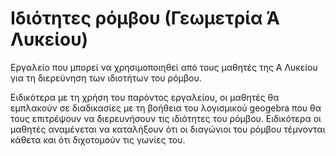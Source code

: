 # Ιδιότητες ρόμβου (Γεωμετρία Ά Λυκείου)

Εργαλείο που μπορεί να χρησιμοποιηθεί από τους μαθητές της Α Λυκείου για τη διερεύνηση των ιδιοτήτων του ρόμβου. 

Ειδικότερα με τη χρήση του παρόντος εργαλείου, οι μαθητές θα εμπλακούν σε διαδικασίες με τη βοήθεια του λογισμικού geogebra που θα τους επιτρέψουν να διερευνήσουν τις ιδιότητες του ρόμβου. Ειδικότερα οι μαθητές αναμένεται να καταλήξουν ότι οι διαγώνιοι του ρόμβου τέμνονται κάθετα και ότι διχοτομούν τις γωνίες του. 
